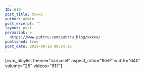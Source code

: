 ```yaml
---
ID: 610
post_title: Xxxxx
author: Admin
post_excerpt: ""
layout: post
permalink: >
  https://www.puttru.com/puttru_blog/xxxxx/
published: true
post_date: 2019-09-19 09:24:36
---
```

[cvm_playlist theme="carousel" aspect_ratio="16x9" width="640" volume="25" videos="617"]